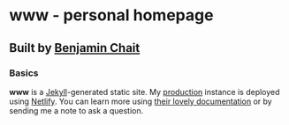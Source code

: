# www - personal homepage

## Built by [Benjamin Chait](https://github.com/benjaminchait)

### Basics

**www** is a [Jekyll](https://jekyllrb.com/)-generated static site. My [production](https://benjaminchait.net) instance is deployed using [Netlify](http://netlify.com). You can learn more using [their lovely documentation](https://www.netlifycms.org/docs/jekyll/) or by sending me a note to ask a question.
